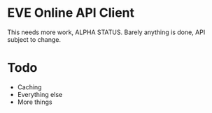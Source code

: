EVE Online API Client
=====================

This needs more work, ALPHA STATUS.
Barely anything is done, API subject to change.

Todo
====

* Caching
* Everything else
* More things
